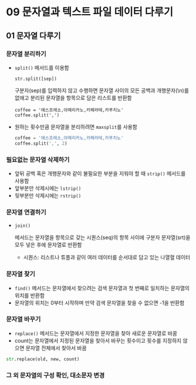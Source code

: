 # **09 문자열과 텍스트 파일 데이터 다루기**

## **01 문자열 다루기**

### **문자열 분리하기**

- `split()` 메서드를 이용함

  ```
  str.split([sep])
  ```

  구분자(sep)를 입력하지 않고 수행하면 문자열 사이의 모든 공백과 개행문자(\n)를 없애고 분리된 문자열을 항목으로 담은 리스트를 반환함

  ```
  coffee = '에스프레소,아메리카노,카페라테,카푸치노'
  coffee.split(',')
  ```

- 원하는 횟수만큼 문자열을 분리하려면 `maxsplit`를 사용함

  ```python
  coffee = '에스프레소,아메리카노,카페라테,카푸치노'
  coffee.split(',', 2)
  ```

### 필요없는 문자열 삭제하기

- 앞뒤 공백 혹은 개행문자와 같이 불필요한 부분을 지워야 할 때 `strip()` 메서드를 사용함
- 앞부분만 삭제시에는 `lstrip()`
- 뒷부분만 삭제시에는 `rstrip()`

### 문자열 연결하기

- ```
  join()
  ```

   메서드는 문자열을 항목으로 갖는 시퀀스(seq)의 항목 사이에 구분자 문자열(srt)을 모두 넣은 후에 문자열로 반환함

  - 시퀀스: 리스트나 튜플과 같이 여러 데이터를 순서대로 담고 있는 나열혈 데이터

### 문자열 찾기

- `find()` 메서드는 문자열에서 찾으려는 검색 문자열과 첫 번째로 일치하는 문자열의 위치를 반환함
- 문자열의 위치는 0부터 시작하며 만약 검색 문자열을 찾을 수 없으면 -1을 반환함

### 문자열 바꾸기

- `replace()` 메서드는 문자열에서 지정한 문자열을 찾아 새로운 문자열로 바꿈
- count는 문자열에서 지정된 문자열을 찾아서 바꾸는 횟수이고 횟수를 지정하지 않으면 문자열 전체에서 찾아서 바꿈

```python
str.replace(old, new, count)
```

### 그 외 문자열의 구성 확인, 대소문자 변경